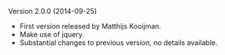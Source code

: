 Version 2.0.0 (2014-09-25)
 - First version released by Matthijs Kooijman.
 - Make use of jquery.
 - Substantial changes to previous version, no details available.
